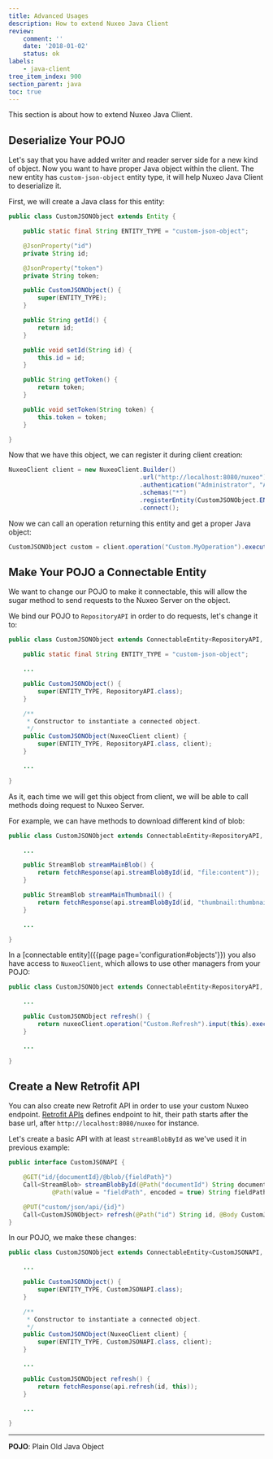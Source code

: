```yaml
---
title: Advanced Usages
description: How to extend Nuxeo Java Client
review:
    comment: ''
    date: '2018-01-02'
    status: ok
labels:
    - java-client
tree_item_index: 900
section_parent: java
toc: true
---
```


This section is about how to extend Nuxeo Java Client.

## Deserialize Your POJO

Let's say that you have added writer and reader server side for a new kind of object. Now you want to have proper Java object within the client. The new entity has `custom-json-object` entity type, it will help Nuxeo Java Client to deserialize it.

First, we will create a Java class for this entity:
```java
public class CustomJSONObject extends Entity {

    public static final String ENTITY_TYPE = "custom-json-object";

    @JsonProperty("id")
    private String id;

    @JsonProperty("token")
    private String token;

    public CustomJSONObject() {
        super(ENTITY_TYPE);
    }

    public String getId() {
        return id;
    }

    public void setId(String id) {
        this.id = id;
    }

    public String getToken() {
        return token;
    }

    public void setToken(String token) {
        this.token = token;
    }

}
```

Now that we have this object, we can register it during client creation:
```java
NuxeoClient client = new NuxeoClient.Builder()
                                    .url("http://localhost:8080/nuxeo")
                                    .authentication("Administrator", "Administrator")
                                    .schemas("*")
                                    .registerEntity(CustomJSONObject.ENTITY_TYPE, CustomJSONObject.class)
                                    .connect();
```

Now we can call an operation returning this entity and get a proper Java object:
```java
CustomJSONObject custom = client.operation("Custom.MyOperation").execute();
```

## Make Your POJO a Connectable Entity

We want to change our POJO to make it connectable, this will allow the sugar method to send requests to the Nuxeo Server on the object.

We bind our POJO to `RepositoryAPI` in order to do requests, let's change it to:
```java
public class CustomJSONObject extends ConnectableEntity<RepositoryAPI, CustomJSONObject> {

    public static final String ENTITY_TYPE = "custom-json-object";

    ...

    public CustomJSONObject() {
        super(ENTITY_TYPE, RepositoryAPI.class);
    }

    /**
     * Constructor to instantiate a connected object.
     */
    public CustomJSONObject(NuxeoClient client) {
        super(ENTITY_TYPE, RepositoryAPI.class, client);
    }

    ...

}
```

As it, each time we will get this object from client, we will be able to call methods doing request to Nuxeo Server.

For example, we can have methods to download different kind of blob:
```java
public class CustomJSONObject extends ConnectableEntity<RepositoryAPI, CustomJSONObject> {

    ...

    public StreamBlob streamMainBlob() {
        return fetchResponse(api.streamBlobById(id, "file:content"));
    }

    public StreamBlob streamMainThumbnail() {
        return fetchResponse(api.streamBlobById(id, "thumbnail:thumbnail"));
    }

    ...

}
```

In a [connectable entity]({{page page='configuration#objects'}}) you also have access to `NuxeoClient`, which allows to use other managers from your POJO:
```java
public class CustomJSONObject extends ConnectableEntity<RepositoryAPI, CustomJSONObject> {

    ...

    public CustomJSONObject refresh() {
        return nuxeoClient.operation("Custom.Refresh").input(this).execute();
    }

    ...

}
```

## Create a New Retrofit API

You can also create new Retrofit API in order to use your custom Nuxeo endpoint. [Retrofit APIs](https://square.github.io/retrofit/#api-declaration) defines endpoint to hit, their path starts after the base url, after `http://localhost:8080/nuxeo` for instance.

Let's create a basic API with at least `streamBlobById` as we've used it in previous example:
```java
public interface CustomJSONAPI {

    @GET("id/{documentId}/@blob/{fieldPath}")
    Call<StreamBlob> streamBlobById(@Path("documentId") String documentId,
            @Path(value = "fieldPath", encoded = true) String fieldPath);

    @PUT("custom/json/api/{id}")
    Call<CustomJSONObject> refresh(@Path("id") String id, @Body CustomJSONObject object);
}
```

In our POJO, we make these changes:
```java
public class CustomJSONObject extends ConnectableEntity<CustomJSONAPI, CustomJSONObject> {

    ...

    public CustomJSONObject() {
        super(ENTITY_TYPE, CustomJSONAPI.class);
    }

    /**
     * Constructor to instantiate a connected object.
     */
    public CustomJSONObject(NuxeoClient client) {
        super(ENTITY_TYPE, CustomJSONAPI.class, client);
    }

    ...

    public CustomJSONObject refresh() {
        return fetchResponse(api.refresh(id, this));
    }

    ...

}
```

* * *

**POJO**: Plain Old Java Object
